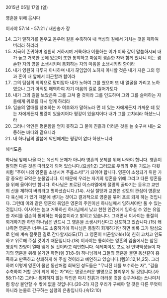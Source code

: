 2015년 05월 17일 (일)

영혼을 위해 웁시다



이사야 57:14 - 57:21 / 새찬송가  장


14. 그가 말하기를 돋우고 돋우어 길을 수축하여 내 백성의 길에서 거치는 것을 제하여 버리라 하리라 
15. 지극히 존귀하며 영원히 거하시며 거룩하다 이름하는 이가 이와 같이 말씀하시되 내가 높고 거룩한 곳에 있으며 또한 통회하고 마음이 겸손한 자와 함께 있나니 이는 겸손한 자의 영을 소생시키며 통회하는 자의 마음을 소생시키려 함이라 
16. 내가 영원히 다투지 아니하며 내가 끊임없이 노하지 아니할 것은 내가 지은 그의 영과 혼이 내 앞에서 피곤할까 함이라 
17. 그의 탐심의 죄악으로 말미암아 내가 노하여 그를 쳤으며 또 내 얼굴을 가리고 노하였으나 그가 아직도 패역하여 자기 마음의 길로 걸어가도다 
18. 내가 그의 길을 보았은즉 그를 고쳐 줄 것이라 그를 인도하며 그와 그를 슬퍼하는 자들에게 위로를 다시 얻게 하리라
19. 입술의 열매를 창조하는 자 여호와가 말하노라 먼 데 있는 자에게든지 가까운 데 있는 자에게든지 평강이 있을지어다 평강이 있을지어다 내가 그를 고치리라 하셨느니라 
20. 그러나 악인은 평온함을 얻지 못하고 그 물이 진흙과 더러운 것을 늘 솟구쳐 내는 요동하는 바다와 같으니라 
21. 내 하나님의 말씀에 악인에게는 평강이 없다 하셨느니라

해석도움





하나님 앞에 나올 때는 육신의 문제가 아니라 영혼의 문제를 위해 나와야 합니다. 영혼이 잘되면 다른 것은 따라오게 되어 있습니다.(요삼1:2) 그러므로 우리의 주된 기도는 다윗처럼 "주여 나의 영혼을 소생시켜 주옵소서!"가 되어야 합니다. 영혼이 소생되기 위한 가장 중요한 묘약은 눈물입니다. 이 때문에 우리는 자기의 영혼을 위해 그리고 다른 영혼들을 위해 울어야만 합니다.
하나님은 포로된 이스라엘에게 절망의 골짜기는 돋우고 교만의 산을 제하여 버리라고 명하셨습니다.(14). 사실 절망과 교만은 성도의 관심이 영혼보다 육신에 가 있기 때문에 생기는 것이고 결과적으로 영혼을 묶어 포로 되게 하는 것입니다. 그런데 이와 같은 영혼의 묶임은 영혼의 주인이신 하나님께서 임하셔야만 풀 수 있는 것입니다. 이사야는 높고 거룩하신 하나님께서 낮고 천한 인간에게 임하실 수 있는 유일한 자리를 겸손히 통회하는 마음뿐이라고 밝히고 있습니다. 그러면서 이사야는 통절히 회개하기만 하면 하나님은 반드시 그 영혼을 소생시키신다고 선포하고 있습니다.(15) 왜냐하면 영혼은 너무나도 소중하기에 하나님은 통절히 회개하기만 하면 비록 그가 탐심으로 인해 계속 잘못된 길로 간다할지라도(17) 그 영혼이 피곤할까봐(16) 친히 고치고 인도하고 위로해 주실 것이기 때문입니다.(18)
이사야는 통회하는 영혼의 입술에서는 참된 평강의 찬양이 열매 맺게 될 것이라고 예언합니다. 예레미야도 포로 된 언약백성들이 자기의 영혼을 위해 울기만 하면(렘 31:8-9) 하나님께서 그들의 영혼을 물댄 동산같이 흡족하고 만족하고 상쾌하게 해 주실 것이라고 예언하고 있습니다.(렘31:12,14,25). 그리하여 이렇게 영혼이 물댄 동산처럼 회복된 성도들은 "무너진 데를 보수하는 자", "길을 수축하여 거할 곳이 되게 하는 자"라는 영광스러운 별명으로 불리우게 될 것입니다.(사 58:11-12)
그러나 통회하지 않는 악인은 마치 진흙과 더러운 것을 솟구쳐내는 쓰나미처럼 항상 불안할 수 밖에 없을 것입니다.(20-21) 지금 우리가 구해야 할 것은 다른 무엇이 아니라 눈물로 간구하는 심령의 은총입니다.(슥12:10)